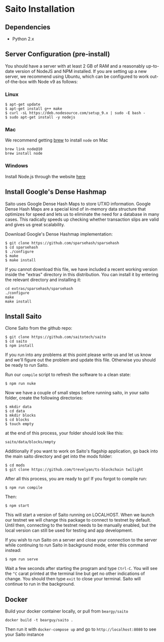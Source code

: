 # Saito Installation

## Dependencies
- Python 2.x

## Server Configuration (pre-install)

You should have a server with at least 2 GB of RAM and a reasonably 
up-to-date version of NodeJS and NPM installed. If you are setting
up a new server, we recommend using Ubuntu, which can be configured
to work out-of-the-box with Node v9 as follows:

### Linux
```
$ apt-get update
$ apt-get install g++ make
$ curl -sL https://deb.nodesource.com/setup_9.x | sudo -E bash -
$ sudo apt-get install -y nodejs
```

### Mac
We recommend getting [brew](https://brew.sh/) to install `node` on Mac
```
brew link node@10
brew install node
```

### Windows
Install Node.js through the website [here](https://nodejs.org/en/download/)

## Install Google's Dense Hashmap

Saito uses Google Dense Hash Maps to store UTXO information. Google Dense Hash Maps are a special kind of in-memory data structure that optimizes for speed and lets us to eliminate the need for a database in many cases. This radically speeds up checking whether transaction slips are valid and gives us great scalability.

Download Google's Dense Hashmap implementation:
```
$ git clone https://github.com/sparsehash/sparsehash
$ cd sparsehash
$ ./configure
$ make
$ make install
```

If you cannot download this file, we have included a recent working
version inside the "extras" directory in this distribution. You can 
install it by entering the relevant directory and installing it:
```
cd extras/sparsehash/sparsehash
./configure
make
make install
```

## Install Saito

Clone Saito from the github repo:
```
$ git clone https://github.com/saitotech/saito
$ cd saito
$ npm install
```

If you run into any problems at this point please write us and let us
know and we'll figure out the problem and update this file. Otherwise
you should be ready to run Saito.


Run our `compile` script to refresh the software to a clean state:
```
$ npm run nuke
```

Now we have a couple of small steps before running saito, in your saito folder, create the following directories:

```
$ mkdir data
$ cd data
$ mkdir blocks
$ cd blocks
$ touch empty
```

at the end of this process, your folder should look like this:

`saito/data/blocks/empty`

Additionally if you want to work on Saito's flagship application, go back into the main saito directory and get into the mods folder:

```
$ cd mods
$ git clone https://github.com/trevelyan/ts-blockchain twilight
```

After all this process, you are ready to go! If you forgot to compile run:

`$ npm run compile`

Then:
```
$ npm start
```

This will start a version of Saito running on LOCALHOST. When we launch
our testnet we will change this package to connect to testnet by default.
Until then, connecting to the testnet needs to be manually enabled, but
the local version can still be used for testing and app development.

If you wish to run Saito on a server and close your connection to the
server while continuing to run Saito in background mode, enter this
command instead:
```
$ npm run serve
```

Wait a few seconds after starting the program and type `Ctrl-C`. You
will see the `^C` carat printed at the terminal line but get no other
indications of change. You should then type `exit` to close your
terminal. Saito will continue to run in the background.

## Docker

Build your docker container locally, or pull from `beargy/saito`
```
docker build -t bearguy/saito .
```

Then run it with `docker-compose up` and go to `http://localhost:8080` to see your Saito instance
